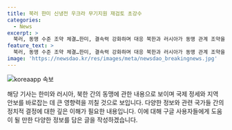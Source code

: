```yaml
---
title: 북러 한미 신냉전 우크라 무기지원 재검토 초강수
categories:
  - News
excerpt: >
  북러, 동맹 수준 조약 체결…한미, 결속력 강화하며 대응 북한과 러시아가 동맹 관계 조약을 체결한 가운데, 한미는 결속력을 강화하며 신냉전 대결 구도에 우려를 표현했다. 러시아의 우크라이나 침공과 관련해 대응 고심하는 가운데 이번 조약을 계기로 한미 연합군사훈련의 가능성도 제기되고 있다. 이에 따라 동북아 지역 안보에 대한 우려가 커지고 있다.
feature_text: >
  북러, 동맹 수준 조약 체결…한미, 결속력 강화하며 대응 북한과 러시아가 동맹 관계 조약을 체결한 가운데, 한미는 결속력을 강화하며 신냉전 대결 구도에 우려를 표현했다. 러시아의 우크라이나 침공과 관련해 대응 고심하는 가운데 이번 조약을 계기로 한미 연합군사훈련의 가능성도 제기되고 있다. 이에 따라 동북아 지역 안보에 대한 우려가 커지고 있다.
image: 'https://newsdao.kr/res/images/meta/newsdao_breakingnews.jpg'
---
```


<p><img src="https://newsdao.kr/res/images/meta/newsdao_breakingnews.jpg" alt="koreaapp 속보" /></p>

<p>해당 기사는 한미와 러시아, 북한 간의 동맹에 관한 내용으로 보이며 국제 정세와 지역 안보를 바로잡는 데 큰 영향력을 끼칠 것으로 보입니다. 다양한 정보와 관련 국가들 간의 정치적 결정에 대한 깊은 이해가 필요한 내용입니다. 이에 대해 구글 사용자들에게 도움이 될 만한 다양한 정보를 담은 글을 작성하겠습니다.</p>

